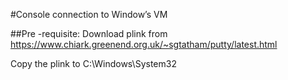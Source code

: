 #Console connection to Window’s VM

##Pre -requisite:
Download plink from
https://www.chiark.greenend.org.uk/~sgtatham/putty/latest.html


Copy the plink to C:\Windows\System32

